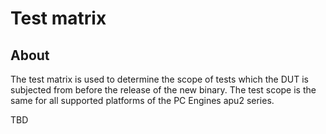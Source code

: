 # Test matrix

## About

The test matrix is used to determine the scope of tests which the DUT is
subjected from before the release of the new binary. The test scope is the same
for all supported platforms of the PC Engines apu2 series.

TBD
